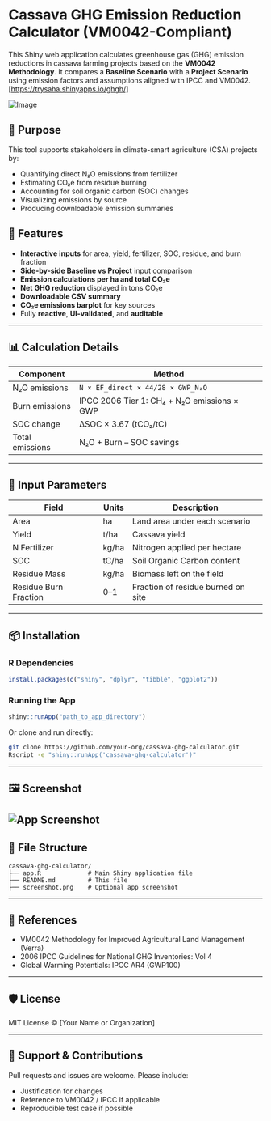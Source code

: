 # Cassava GHG Emission Reduction Calculator (VM0042-Compliant)

This Shiny web application calculates greenhouse gas (GHG) emission reductions in cassava farming projects based on the **VM0042 Methodology**. It compares a **Baseline Scenario** with a **Project Scenario** using emission factors and assumptions aligned with IPCC and VM0042. [https://trysaha.shinyapps.io/ghgh/]

![Image](https://github.com/user-attachments/assets/78569fa8-3ac7-4480-a5f3-d881899f5629)

## 🌱 Purpose

This tool supports stakeholders in climate-smart agriculture (CSA) projects by:

- Quantifying direct N₂O emissions from fertilizer
- Estimating CO₂e from residue burning
- Accounting for soil organic carbon (SOC) changes
- Visualizing emissions by source
- Producing downloadable emission summaries

## 🚀 Features

- **Interactive inputs** for area, yield, fertilizer, SOC, residue, and burn fraction
- **Side-by-side Baseline vs Project** input comparison
- **Emission calculations per ha and total CO₂e**
- **Net GHG reduction** displayed in tons CO₂e
- **Downloadable CSV summary**
- **CO₂e emissions barplot** for key sources
- Fully **reactive**, **UI-validated**, and **auditable**

---

## 📊 Calculation Details

| Component        | Method                                                   |
|------------------|-----------------------------------------------------------|
| N₂O emissions    | `N × EF_direct × 44/28 × GWP_N₂O`                         |
| Burn emissions   | IPCC 2006 Tier 1: CH₄ + N₂O emissions × GWP              |
| SOC change       | ΔSOC × 3.67 (tCO₂/tC)                                     |
| Total emissions  | N₂O + Burn – SOC savings                                  |

---

## 🧮 Input Parameters

| Field                | Units        | Description                                  |
|----------------------|--------------|----------------------------------------------|
| Area                 | ha           | Land area under each scenario                |
| Yield                | t/ha         | Cassava yield                                |
| N Fertilizer         | kg/ha        | Nitrogen applied per hectare                 |
| SOC                  | tC/ha        | Soil Organic Carbon content                  |
| Residue Mass         | kg/ha        | Biomass left on the field                    |
| Residue Burn Fraction| 0–1          | Fraction of residue burned on site           |

---

## 📦 Installation

### R Dependencies

```r
install.packages(c("shiny", "dplyr", "tibble", "ggplot2"))
```

### Running the App

```r
shiny::runApp("path_to_app_directory")
```

Or clone and run directly:

```bash
git clone https://github.com/your-org/cassava-ghg-calculator.git
Rscript -e "shiny::runApp('cassava-ghg-calculator')"
```

---

## 🖼️ Screenshot


![App Screenshot]([Action.png])
---

## 📁 File Structure

```
cassava-ghg-calculator/
├── app.R             # Main Shiny application file
├── README.md         # This file
├── screenshot.png    # Optional app screenshot
```

---

## 📘 References

- VM0042 Methodology for Improved Agricultural Land Management (Verra)
- 2006 IPCC Guidelines for National GHG Inventories: Vol 4
- Global Warming Potentials: IPCC AR4 (GWP100)

---

## 🛡️ License

MIT License © [Your Name or Organization]

---

## 🙋 Support & Contributions

Pull requests and issues are welcome. Please include:

- Justification for changes
- Reference to VM0042 / IPCC if applicable
- Reproducible test case if possible
